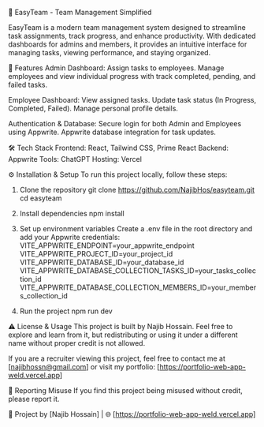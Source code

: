 🚀 EasyTeam - Team Management Simplified

EasyTeam is a modern team management system designed to streamline task assignments, track progress, and enhance productivity. With dedicated dashboards for admins and members, it provides an intuitive interface for managing tasks, viewing performance, and staying organized.

🌟 Features
Admin Dashboard:
  Assign tasks to employees.
  Manage employees and view individual progress with track completed,    pending, and failed tasks.

Employee Dashboard:
  View assigned tasks.
  Update task status (In Progress, Completed, Failed).
  Manage personal profile details.

Authentication & Database:
  Secure login for both Admin and Employees using Appwrite.
  Appwrite database integration for task updates.

🛠️ Tech Stack
  Frontend: React, Tailwind CSS, Prime React
  Backend: Appwrite
  Tools: ChatGPT
  Hosting: Vercel

⚙️ Installation & Setup
  To run this project locally, follow these steps:

  1. Clone the repository
    git clone https://github.com/NajibHos/easyteam.git
    cd easyteam

  2. Install dependencies
    npm install

  3. Set up environment variables Create a .env file in the root directory and add your Appwrite credentials:
    VITE_APPWRITE_ENDPOINT=your_appwrite_endpoint
    VITE_APPWRITE_PROJECT_ID=your_project_id
    VITE_APPWRITE_DATABASE_ID=your_database_id
    VITE_APPWRITE_DATABASE_COLLECTION_TASKS_ID=your_tasks_collection_id
    VITE_APPWRITE_DATABASE_COLLECTION_MEMBERS_ID=your_members_collection_id

  4. Run the project
    npm run dev

⚠️ License & Usage
  This project is built by Najib Hossain. Feel free to explore and learn  from it, but redistributing or using it under a different name without  proper credit is not allowed.

  If you are a recruiter viewing this project, feel free to contact me at [najibhossn@gmail.com] or visit my portfolio: [https://portfolio-web-app-weld.vercel.app]

📩 Reporting Misuse
  If you find this project being misused without credit, please report it.

🔗 Project by [Najib Hossain] | 🌐 [https://portfolio-web-app-weld.vercel.app]